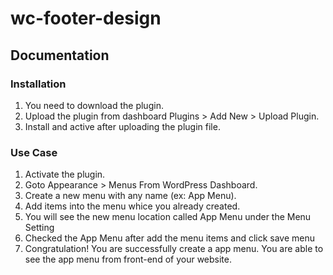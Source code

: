 # wc-footer-design

## Documentation

### Installation
01. You need to download the plugin.
02. Upload the plugin from dashboard Plugins > Add New > Upload Plugin.
03. Install and active after uploading the plugin file.

### Use Case
01. Activate the plugin.
02. Goto Appearance > Menus From WordPress Dashboard.
03. Create a new menu with any name (ex: App Menu).
04. Add items into the menu whice you already created.
05. You will see the new menu location called App Menu under the Menu Setting
06. Checked the App Menu after add the menu items and click save menu
07. Congratulation! You are successfully create a app menu. You are able to see the app menu from front-end of your website.